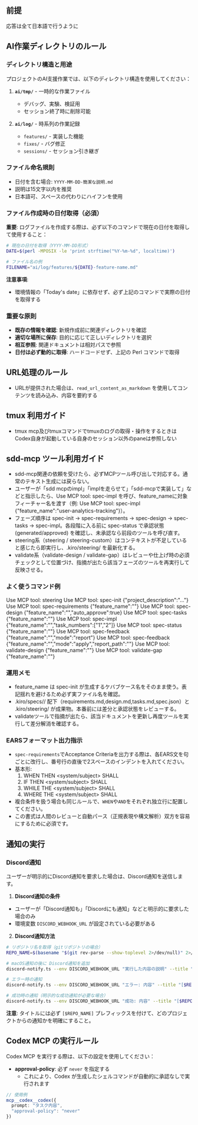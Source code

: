 ## 前提

応答は全て日本語で行うように

## AI作業ディレクトリのルール

### ディレクトリ構造と用途
プロジェクトのAI支援作業では、以下のディレクトリ構造を使用してください：

1. **`ai/tmp/`** - 一時的な作業ファイル
   - デバッグ、実験、検証用
   - セッション終了時に削除可能

2. **`ai/log/`** - 時系列の作業記録
   - `features/` - 実装した機能
   - `fixes/` - バグ修正
   - `sessions/` - セッション引き継ぎ

### ファイル命名規則
- 日付を含む場合: `YYYY-MM-DD-簡潔な説明.md`
- 説明は15文字以内を推奨
- 日本語可、スペースの代わりにハイフンを使用

### ファイル作成時の日付取得（必須）

**重要**: ログファイルを作成する際は、必ず以下のコマンドで現在の日付を取得して使用すること：

```bash
# 現在の日付を取得（YYYY-MM-DD形式）
DATE=$(perl -MPOSIX -le 'print strftime("%Y-%m-%d", localtime)')

# ファイル名の例
FILENAME="ai/log/features/${DATE}-feature-name.md"
```

**注意事項**:
- 環境情報の「Today's date」に依存せず、必ず上記のコマンドで実際の日付を取得する

### 重要な原則
- **既存の情報を確認**: 新規作成前に関連ディレクトリを確認
- **適切な場所に保存**: 目的に応じて正しいディレクトリを選択
- **相互参照**: 関連ドキュメントは相対パスで参照
- **日付は必ず動的に取得**: ハードコードせず、上記の Perl コマンドで取得

## URL処理のルール

- URLが提供された場合は、`read_url_content_as_markdown` を使用してコンテンツを読み込み、内容を要約する

## tmux 利用ガイド

- tmux mcp及びtmuxコマンドでtmuxのログの取得・操作をするときはCodex自身が起動している自身のセッション以外のpaneは参照しない

## sdd-mcp ツール利用ガイド

- sdd-mcp関連の依頼を受けたら、必ずMCPツール呼び出しで対応する。通常のテキスト生成には戻らない。
- ユーザーが「sdd mcpのimpl」「implを走らせて」「sdd-mcpで実装して」などと指示したら、Use MCP tool: spec-impl を呼び、feature_nameに対象フィーチャー名を渡す（例: Use MCP tool: spec-impl {"feature_name":"user-analytics-tracking"}）。
- フェーズ順序は spec-init → spec-requirements → spec-design → spec-tasks → spec-impl。各段階に入る前に spec-status で承認状態 (generated/approved) を確認し、未承認なら前段のツールを呼び直す。
- steering系（steering / steering-custom）はコンテキストが不足していると感じたら即実行し、.kiro/steering/ を最新化する。
- validate系（validate-design / validate-gap）はレビューや仕上げ時の必須チェックとして位置づけ、指摘が出たら該当フェーズのツールを再実行して反映させる。

### よく使うコマンド例

Use MCP tool: steering
Use MCP tool: spec-init {"project_description":"..."}
Use MCP tool: spec-requirements {"feature_name":"<feature-name>"}
Use MCP tool: spec-design {"feature_name":"<feature-name>","auto_approve":true}
Use MCP tool: spec-tasks {"feature_name":"<feature-name>"}
Use MCP tool: spec-impl {"feature_name":"<feature-name>","task_numbers":["1","2"]}
Use MCP tool: spec-status {"feature_name":"<feature-name>"}
Use MCP tool: spec-feedback {"feature_name":"<feature-name>","mode":"report"}
Use MCP tool: spec-feedback {"feature_name":"<feature-name>","mode":"apply","report_path":"<feedback-report-path>"}
Use MCP tool: validate-design {"feature_name":"<feature-name>"}
Use MCP tool: validate-gap {"feature_name":"<feature-name>"}

### 運用メモ

- feature_name は spec-init が生成するケバブケース名をそのまま使う。表記揺れを避けるため必ず実ファイル名を確認。
- .kiro/specs/<feature-name>/ 配下（requirements.md,design.md,tasks.md,spec.json）と .kiro/steering/ が成果物。本番前には差分と承認状態をレビューする。
- validateツールで指摘が出たら、該当ドキュメントを更新し再度ツールを実行して差分解消を確認する。

### EARSフォーマット出力指示
- `spec-requirements`でAcceptance Criteriaを出力する際は、各EARS文を句ごとに改行し、番号行の直後で2スペースのインデントを入れてください。
- 基本形:
  1. WHEN <event>
     THEN <system/subject> SHALL <response>
  2. IF <precondition>
     THEN <system/subject> SHALL <response>
  3. WHILE <ongoing condition>
     THE <system/subject> SHALL <continuous behavior>
  4. WHERE <context>
     THE <system/subject> SHALL <contextual behavior>
- 複合条件を扱う場合も同じルールで、`WHEN`や`AND`をそれぞれ独立行に配置してください。
- この書式は人間のレビューと自動パース（正規表現や構文解析）双方を容易にするために必須です。

## 通知の実行

### Discord通知

ユーザーが明示的にDiscord通知を要求した場合は、Discord通知を送信します。

1. **Discord通知の条件**

- ユーザーが「Discord通知も」「Discordにも通知」などと明示的に要求した場合のみ
- 環境変数 `DISCORD_WEBHOOK_URL` が設定されている必要がある

2. **Discord通知方法**

```bash
# リポジトリ名を取得（gitリポジトリの場合）
REPO_NAME=$(basename "$(git rev-parse --show-toplevel 2>/dev/null)" 2>/dev/null || echo "non-git")

# macOS通知の後に Discord通知を追加
discord-notify.ts --env DISCORD_WEBHOOK_URL "実行した内容の説明" --title "[$REPO_NAME] Claude Code"

# エラー時の通知
discord-notify.ts --env DISCORD_WEBHOOK_URL "エラー: 内容" --title "[$REPO_NAME] ❌ Claude Code Error"

# 成功時の通知（明示的な成功通知が必要な場合）
discord-notify.ts --env DISCORD_WEBHOOK_URL "成功: 内容" --title "[$REPO_NAME] ✅ Claude Code Success"
```

**注意**: タイトルには必ず `[$REPO_NAME]` プレフィックスを付けて、どのプロジェクトからの通知かを明確にすること。

## Codex MCP の実行ルール

Codex MCP を実行する際は、以下の設定を使用してください：

- **approval-policy**: 必ず `never` を指定する
  - これにより、Codex が生成したシェルコマンドが自動的に承認なしで実行されます

```typescript
// 使用例
mcp__codex__codex({
  prompt: "タスク内容",
  "approval-policy": "never"
})
```
